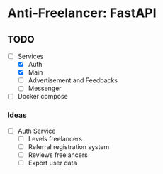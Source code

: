 # Anti-Freelancer: FastAPI

## TODO

- [ ] Services
    - [x] Auth
    - [x] Main
    - [ ] Advertisement and Feedbacks
    - [ ] Messenger
- [ ] Docker compose

### Ideas

- [ ] Auth Service
    - [ ] Levels freelancers
    - [ ] Referral registration system
    - [ ] Reviews freelancers
    - [ ] Export user data
